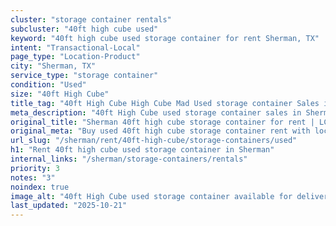 ```yaml
---
cluster: "storage container rentals"
subcluster: "40ft high cube used"
keyword: "40ft high cube used storage container for rent Sherman, TX"
intent: "Transactional-Local"
page_type: "Location-Product"
city: "Sherman, TX"
service_type: "storage container"
condition: "Used"
size: "40ft High Cube"
title_tag: "40ft High Cube High Cube Mad Used storage container Sales in Sherman | LC Container"
meta_description: "40ft High Cube used storage container sales in Sherman. High cube containers with extra height. Fast delivery, competitive pricing. Serving storage containers area. Quote ID: E0T. Call (214) 524-4168 for your free quote today."
original_title: "Sherman 40ft high cube storage container for rent | LC"
original_meta: "Buy used 40ft high cube storage container rent with local delivery in Sherman, TX. LC Container — local Since 2003. Request a fast quote today."
url_slug: "/sherman/rent/40ft-high-cube/storage-containers/used"
h1: "Rent 40ft high cube used storage container in Sherman"
internal_links: "/sherman/storage-containers/rentals"
priority: 3
notes: "3"
noindex: true
image_alt: "40ft High Cube used storage container available for delivery in Sherman"
last_updated: "2025-10-21"
---
```


<!-- TODO: Add unique city/inventory copy, images, and internal links here. -->
